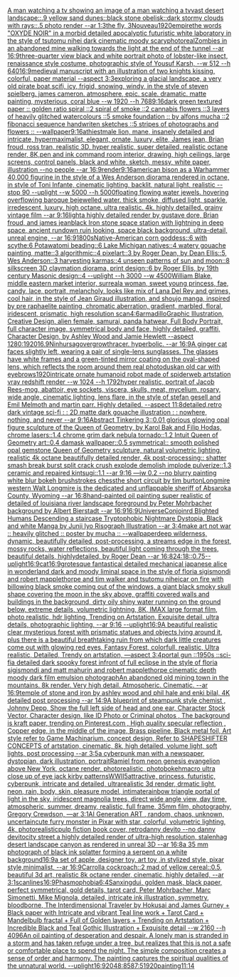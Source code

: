 [A man watching a tv showing an image of a man watching a tv](https://www.ebank.nz/aiartgenerator?category=A%2520man%2520watching%2520a%2520tv%2520showing%2520an%2520image%2520of%2520a%2520man%2520watching%2520a%2520tv)[vast desert landscape::.9 yellow sand dunes::black stone obelisk::dark stormy clouds with rays::.5 photo render --ar 1:3](https://www.ebank.nz/aiartgenerator?category=vast%2520desert%2520landscape%3A%3A.9%2520yellow%2520sand%2520dunes%3A%3Ablack%2520stone%2520obelisk%3A%3Adark%2520stormy%2520clouds%2520with%2520rays%3A%3A.5%2520photo%2520render%2520--ar%25201%3A3)[the fly, 3](https://www.ebank.nz/aiartgenerator?category=the%2520fly%2C%25203)[Nouveau](https://www.ebank.nz/aiartgenerator?category=Nouveau)[1920](https://www.ebank.nz/aiartgenerator?category=1920)[empire](https://www.ebank.nz/aiartgenerator?category=empire)[the words "OXYDE NOIR" in a morbid detailed apocalyptic futuristic white laboratory in the style of tsutomu nihei dark cinematic moody scary](https://www.ebank.nz/aiartgenerator?category=the%2520words%2520%22OXYDE%2520NOIR%22%2520in%2520a%2520morbid%2520detailed%2520apocalyptic%2520futuristic%2520white%2520laboratory%2520in%2520the%2520style%2520of%2520tsutomu%2520nihei%2520dark%2520cinematic%2520moody%2520scary)[photoreal](https://www.ebank.nz/aiartgenerator?category=photoreal)[Zombies in an abandoned mine walking towards the light at the end of the tunnel --ar 16:9](https://www.ebank.nz/aiartgenerator?category=Zombies%2520in%2520an%2520abandoned%2520mine%2520walking%2520towards%2520the%2520light%2520at%2520the%2520end%2520of%2520the%2520tunnel%2520--ar%252016%3A9)[](https://www.ebank.nz/aiartgenerator?category=)[three-quarter view black and white portrait photo of lobster-like insect, renaissance style costume, photographic style of Yousuf Karsh, --w 512 --h 640](https://www.ebank.nz/aiartgenerator?category=three-quarter%2520view%2520black%2520and%2520white%2520portrait%2520photo%2520of%2520lobster-like%2520insect%2C%2520renaissance%2520style%2520costume%2C%2520photographic%2520style%2520of%2520Yousuf%2520Karsh%2C%2520--w%2520512%2520--h%2520640)[16:9](https://www.ebank.nz/aiartgenerator?category=16%3A9)[medieval manuscript with an illustration of two knights kissing, colorful, paper material --aspect 3:3](https://www.ebank.nz/aiartgenerator?category=medieval%2520manuscript%2520with%2520an%2520illustration%2520of%2520two%2520knights%2520kissing%2C%2520colorful%2C%2520paper%2520material%2520--aspect%25203%3A3)[exploring a glacial landscape, a very old pirate boat,scifi, icy, frigid, snowing, windy, in the style of steven spielberg. james cameron. atmosphere, epic. scale. dramatic. matte painting, mysterious, coral blue --w 1920 --h 768](https://www.ebank.nz/aiartgenerator?category=exploring%2520a%2520glacial%2520landscape%2C%2520a%2520very%2520old%2520pirate%2520boat%2Cscifi%2C%2520icy%2C%2520frigid%2C%2520snowing%2C%2520windy%2C%2520in%2520the%2520style%2520of%2520steven%2520spielberg.%2520james%2520cameron.%2520atmosphere%2C%2520epic.%2520scale.%2520dramatic.%2520matte%2520painting%2C%2520mysterious%2C%2520coral%2520blue%2520--w%25201920%2520--h%2520768)[9:16](https://www.ebank.nz/aiartgenerator?category=9%3A16)[dark green textured paper :: golden ratio spiral ::2 spiral of smoke ::2 cannabis flowers ::3 layers of heavily glitched watercolours ::5 smoke foundation :: by alfons mucha ::2 fibonacci sequence handwriten sketches ::5 stripes of photographs and flowers :: --wallpaper](https://www.ebank.nz/aiartgenerator?category=dark%2520green%2520textured%2520paper%2520%3A%3A%2520golden%2520ratio%2520spiral%2520%3A%3A2%2520spiral%2520of%2520smoke%2520%3A%3A2%2520cannabis%2520flowers%2520%3A%3A3%2520layers%2520of%2520heavily%2520glitched%2520watercolours%2520%3A%3A5%2520smoke%2520foundation%2520%3A%3A%2520by%2520alfons%2520mucha%2520%3A%3A2%2520fibonacci%2520sequence%2520handwriten%2520sketches%2520%3A%3A5%2520stripes%2520of%2520photographs%2520and%2520flowers%2520%3A%3A%2520--wallpaper)[9:16](https://www.ebank.nz/aiartgenerator?category=9%3A16)[athiest](https://www.ebank.nz/aiartgenerator?category=athiest)[male lion, mane, insanely detailed and intricate, hypermaximalist, elegant, ornate, luxury, elite, James jean, Brian froud, ross tran, realistic 3D, hyper realistic, super detailed, realistic octane render, 8K,](https://www.ebank.nz/aiartgenerator?category=male%2520lion%2C%2520mane%2C%2520insanely%2520detailed%2520and%2520intricate%2C%2520hypermaximalist%2C%2520elegant%2C%2520ornate%2C%2520luxury%2C%2520elite%2C%2520James%2520jean%2C%2520Brian%2520froud%2C%2520ross%2520tran%2C%2520realistic%25203D%2C%2520hyper%2520realistic%2C%2520super%2520detailed%2C%2520realistic%2520octane%2520render%2C%25208K%2C)[pen and ink command room interior, drawing, high ceilings, large screens, control panels, black and white, sketch, messy, white paper, illustration --no people --ar 16:9](https://www.ebank.nz/aiartgenerator?category=pen%2520and%2520ink%2520command%2520room%2520interior%2C%2520drawing%2C%2520high%2520ceilings%2C%2520large%2520screens%2C%2520control%2520panels%2C%2520black%2520and%2520white%2C%2520sketch%2C%2520messy%2C%2520white%2520paper%2C%2520illustration%2520--no%2520people%2520--ar%252016%3A9)[render](https://www.ebank.nz/aiartgenerator?category=render)[9:16](https://www.ebank.nz/aiartgenerator?category=9%3A16)[american bison as a Warhammer 40,000 figurine in the style of a Wes Anderson diorama rendered in octane, in style of Toni Infante, cinematic lighting, backlit, natural light, realistic --stop 90 --uplight --w 5000 --h 5000](https://www.ebank.nz/aiartgenerator?category=american%2520bison%2520as%2520a%2520Warhammer%252040%2C000%2520figurine%2520in%2520the%2520style%2520of%2520a%2520Wes%2520Anderson%2520diorama%2520rendered%2520in%2520octane%2C%2520in%2520style%2520of%2520Toni%2520Infante%2C%2520cinematic%2520lighting%2C%2520backlit%2C%2520natural%2520light%2C%2520realistic%2520--stop%252090%2520--uplight%2520--w%25205000%2520--h%25205000)[floating flowing water jewels. hovering overflowing baroque bejewelled water. thick smoke, diffused light, sparkle, irredescent, luxury. high octane. ultra realistic. 4k. highly detailled. grainy vintage film --ar 9:16](https://www.ebank.nz/aiartgenerator?category=floating%2520flowing%2520water%2520jewels.%2520hovering%2520overflowing%2520baroque%2520bejewelled%2520water.%2520thick%2520smoke%2C%2520diffused%2520light%2C%2520sparkle%2C%2520irredescent%2C%2520luxury.%2520high%2520octane.%2520ultra%2520realistic.%25204k.%2520highly%2520detailled.%2520grainy%2520vintage%2520film%2520--ar%25209%3A16)[light](https://www.ebank.nz/aiartgenerator?category=light)[a highly detailed render by gustave dore, Brian froud, and james jean](https://www.ebank.nz/aiartgenerator?category=a%2520highly%2520detailed%2520render%2520by%2520gustave%2520dore%2C%2520Brian%2520froud%2C%2520and%2520james%2520jean)[black Iron stone space station with lightning in deep space, ancient rundown ruin looking, space black background, ultra-detail, unreal engine, --ar 16:9](https://www.ebank.nz/aiartgenerator?category=black%2520Iron%2520stone%2520space%2520station%2520with%2520lightning%2520in%2520deep%2520space%2C%2520ancient%2520rundown%2520ruin%2520looking%2C%2520space%2520black%2520background%2C%2520ultra-detail%2C%2520unreal%2520engine%2C%2520--ar%252016%3A9)[1800s](https://www.ebank.nz/aiartgenerator?category=1800s)[Native-American corn goddess::6 with scythe:6 Potawatomi beading::6 Lake Michigan natives::4 watery gouache painting, matte::3 algorithmic::4 pixelart::3 by Roger Dean, by Dean Ellis::5, Wes Anderson::3 harvesting karmas::4 unseen patterns of sun and moon::8 silkscreen 3D claymation diorama, print design::6 by Roger Ellis, by 19th century Masonic design::4 --uplight --h 3000 --w 4500](https://www.ebank.nz/aiartgenerator?category=Native-American%2520corn%2520goddess%3A%3A6%2520with%2520scythe%3A6%2520Potawatomi%2520beading%3A%3A6%2520Lake%2520Michigan%2520natives%3A%3A4%2520watery%2520gouache%2520painting%2C%2520matte%3A%3A3%2520algorithmic%3A%3A4%2520pixelart%3A%3A3%2520by%2520Roger%2520Dean%2C%2520by%2520Dean%2520Ellis%3A%3A5%2C%2520Wes%2520Anderson%3A%3A3%2520harvesting%2520karmas%3A%3A4%2520unseen%2520patterns%2520of%2520sun%2520and%2520moon%3A%3A8%2520silkscreen%25203D%2520claymation%2520diorama%2C%2520print%2520design%3A%3A6%2520by%2520Roger%2520Ellis%2C%2520by%252019th%2520century%2520Masonic%2520design%3A%3A4%2520--uplight%2520--h%25203000%2520--w%25204500)[William Blake, middle eastern market interior, surreal](https://www.ebank.nz/aiartgenerator?category=William%2520Blake%2C%2520middle%2520eastern%2520market%2520interior%2C%2520surreal)[a woman, sweet young princess, fae, candy, lace, portrait, melancholy, looks like mix of Lana Del Rey and grimes, cool hair, in the style of Jean Giraud illustration, and shoujo manga, inspired by pre raphaelite painting, chromatic aberration, gradient, marbled, floral, iridescent, prismatic, high resolution scan](https://www.ebank.nz/aiartgenerator?category=a%2520woman%2C%2520sweet%2520young%2520princess%2C%2520fae%2C%2520candy%2C%2520lace%2C%2520portrait%2C%2520melancholy%2C%2520looks%2520like%2520mix%2520of%2520Lana%2520Del%2520Rey%2520and%2520grimes%2C%2520cool%2520hair%2C%2520in%2520the%2520style%2520of%2520Jean%2520Giraud%2520illustration%2C%2520and%2520shoujo%2520manga%2C%2520inspired%2520by%2520pre%2520raphaelite%2520painting%2C%2520chromatic%2520aberration%2C%2520gradient%2C%2520marbled%2C%2520floral%2C%2520iridescent%2C%2520prismatic%2C%2520high%2520resolution%2520scan)[4:6](https://www.ebank.nz/aiartgenerator?category=4%3A6)[armadillo](https://www.ebank.nz/aiartgenerator?category=armadillo)[Graphic Illustration, Creative Design, alien female, samurai, panda hatwear, Full Body Portrait, full character image, symmetrical body and face, highly detailed, graffiti, Character Design, by Ashley Wood and Jamie Hewlett --aspect 1280:1920](https://www.ebank.nz/aiartgenerator?category=Graphic%2520Illustration%2C%2520Creative%2520Design%2C%2520alien%2520female%2C%2520samurai%2C%2520panda%2520hatwear%2C%2520Full%2520Body%2520Portrait%2C%2520full%2520character%2520image%2C%2520symmetrical%2520body%2520and%2520face%2C%2520highly%2520detailed%2C%2520graffiti%2C%2520Character%2520Design%2C%2520by%2520Ashley%2520Wood%2520and%2520Jamie%2520Hewlett%2520--aspect%25201280%3A1920)[16.9](https://www.ebank.nz/aiartgenerator?category=16.9)[Ninhursag](https://www.ebank.nz/aiartgenerator?category=Ninhursag)[overgrowth](https://www.ebank.nz/aiartgenerator?category=overgrowth)[racer.  hyperbolic.  --ar 16:9](https://www.ebank.nz/aiartgenerator?category=racer.%2520%2520hyperbolic.%2520%2520--ar%252016%3A9)[A ginger cat faces slightly left, wearing a pair of single-lens sunglasses. The glasses have white frames and a green-tinted mirror coating on the oval-shaped lens, which reflects the room around them real photo](https://www.ebank.nz/aiartgenerator?category=A%2520ginger%2520cat%2520faces%2520slightly%2520left%2C%2520wearing%2520a%2520pair%2520of%2520single-lens%2520sunglasses.%2520The%2520glasses%2520have%2520white%2520frames%2520and%2520a%2520green-tinted%2520mirror%2520coating%2520on%2520the%2520oval-shaped%2520lens%2C%2520which%2520reflects%2520the%2520room%2520around%2520them%2520real%2520photo)[dusk](https://www.ebank.nz/aiartgenerator?category=dusk)[an old car with eyebrows](https://www.ebank.nz/aiartgenerator?category=an%2520old%2520car%2520with%2520eyebrows)[1920](https://www.ebank.nz/aiartgenerator?category=1920)[intricate ornate humanoid robot made of spiderweb artstation vray redshift render --w 1024 --h 1792](https://www.ebank.nz/aiartgenerator?category=intricate%2520ornate%2520humanoid%2520robot%2520made%2520of%2520spiderweb%2520artstation%2520vray%2520redshift%2520render%2520--w%25201024%2520--h%25201792)[hyper realistic, portrait of Jacob Rees-mog, abattoir, eye sockets, viscera, skulls, meat, mycelium, rosary,  wide angle, cinematic lighting, lens flare, in the style of stefan gesell and  Emil Melmoth and martin parr. Highly detailed.  --aspect 11:8](https://www.ebank.nz/aiartgenerator?category=hyper%2520realistic%2C%2520portrait%2520of%2520Jacob%2520Rees-mog%2C%2520abattoir%2C%2520eye%2520sockets%2C%2520viscera%2C%2520skulls%2C%2520meat%2C%2520mycelium%2C%2520rosary%2C%2520%2520wide%2520angle%2C%2520cinematic%2520lighting%2C%2520lens%2520flare%2C%2520in%2520the%2520style%2520of%2520stefan%2520gesell%2520and%2520%2520Emil%2520Melmoth%2520and%2520martin%2520parr.%2520Highly%2520detailed.%2520%2520--aspect%252011%3A8)[detailed,](https://www.ebank.nz/aiartgenerator?category=detailed%2C)[retro dark vintage sci-fi : : 2D matte dark gouache illustration : : nowhere, nothing, and never  --ar 9:16](https://www.ebank.nz/aiartgenerator?category=retro%2520dark%2520vintage%2520sci-fi%2520%3A%2520%3A%25202D%2520matte%2520dark%2520gouache%2520illustration%2520%3A%2520%3A%2520nowhere%2C%2520nothing%2C%2520and%2520never%2520%2520--ar%25209%3A16)[Abstract Tinkering 3::0.01 glorious glowing opal figure sculpture of the Queen of Geometry, by Karol Bak and Filip Hodas, chrome lasers::1.4 chrome grim dark nebula tornado::1.2 Intuit Queen of Geometry art::0.4 damask wallpaper::0.5 symmetrical:: smooth polished opal gemstone Queen of Geometry sculpture, natural volumetric lighting, realistic 4k octane beautifully detailed render, 4k post-processing::  shatter smash  break  burst  split  crack  crush  explode  demolish  implode  pulverize::1.3 ceramic and repaired kintsugi::1.1 --ar 9:16 —iw 0.2 --no blurry painting white blur bokeh brushstrokes chess](https://www.ebank.nz/aiartgenerator?category=Abstract%2520Tinkering%25203%3A%3A0.01%2520glorious%2520glowing%2520opal%2520figure%2520sculpture%2520of%2520the%2520Queen%2520of%2520Geometry%2C%2520by%2520Karol%2520Bak%2520and%2520Filip%2520Hodas%2C%2520chrome%2520lasers%3A%3A1.4%2520chrome%2520grim%2520dark%2520nebula%2520tornado%3A%3A1.2%2520Intuit%2520Queen%2520of%2520Geometry%2520art%3A%3A0.4%2520damask%2520wallpaper%3A%3A0.5%2520symmetrical%3A%3A%2520smooth%2520polished%2520opal%2520gemstone%2520Queen%2520of%2520Geometry%2520sculpture%2C%2520natural%2520volumetric%2520lighting%2C%2520realistic%25204k%2520octane%2520beautifully%2520detailed%2520render%2C%25204k%2520post-processing%3A%3A%2520%2520shatter%2520smash%2520%2520break%2520%2520burst%2520%2520split%2520%2520crack%2520%2520crush%2520%2520explode%2520%2520demolish%2520%2520implode%2520%2520pulverize%3A%3A1.3%2520ceramic%2520and%2520repaired%2520kintsugi%3A%3A1.1%2520--ar%25209%3A16%2520%E2%80%94iw%25200.2%2520--no%2520blurry%2520painting%2520white%2520blur%2520bokeh%2520brushstrokes%2520chess)[the short circuit by tim burton](https://www.ebank.nz/aiartgenerator?category=the%2520short%2520circuit%2520by%2520tim%2520burton)[Longmire western Walt Longmire is the dedicated and unflappable sheriff of Absaroka County, Wyoming --ar 16:8](https://www.ebank.nz/aiartgenerator?category=Longmire%2520western%2520Walt%2520Longmire%2520is%2520the%2520dedicated%2520and%2520unflappable%2520sheriff%2520of%2520Absaroka%2520County%2C%2520Wyoming%2520--ar%252016%3A8)[hand-painted oil painting super realistic of detailed of louisiana river landscape foreground by Peter Mohrbacher  background by Albert Bierstadt --ar 16:9](https://www.ebank.nz/aiartgenerator?category=hand-painted%2520oil%2520painting%2520super%2520realistic%2520of%2520detailed%2520of%2520louisiana%2520river%2520landscape%2520foreground%2520by%2520Peter%2520Mohrbacher%2520%2520background%2520by%2520Albert%2520Bierstadt%2520--ar%252016%3A9)[16:9](https://www.ebank.nz/aiartgenerator?category=16%3A9)[Universe](https://www.ebank.nz/aiartgenerator?category=Universe)[Conjoinrd Blighted Humans Descending a staircase Tryptophobic Nightmare Dystopia, Black and white Manga by Junji Iyo Risograph  Illustration --ar 3:4](https://www.ebank.nz/aiartgenerator?category=Conjoinrd%2520Blighted%2520Humans%2520Descending%2520a%2520staircase%2520Tryptophobic%2520Nightmare%2520Dystopia%2C%2520Black%2520and%2520white%2520Manga%2520by%2520Junji%2520Iyo%2520Risograph%2520%2520Illustration%2520--ar%25203%3A4)[make art not war :: heavily glitched :: poster by mucha :: --wallpaper](https://www.ebank.nz/aiartgenerator?category=make%2520art%2520not%2520war%2520%3A%3A%2520heavily%2520glitched%2520%3A%3A%2520poster%2520by%2520mucha%2520%3A%3A%2520--wallpaper)[deep wilderness, dynamic, beautifully detailed, post-processing, a streams edge in the forest, mossy rocks, water reflections, beautiful light coming through the trees, beautiful details, highlydetailed, by Roger Dean --ar 16:8](https://www.ebank.nz/aiartgenerator?category=deep%2520wilderness%2C%2520dynamic%2C%2520beautifully%2520detailed%2C%2520post-processing%2C%2520a%2520streams%2520edge%2520in%2520the%2520forest%2C%2520mossy%2520rocks%2C%2520water%2520reflections%2C%2520beautiful%2520light%2520coming%2520through%2520the%2520trees%2C%2520beautiful%2520details%2C%2520highlydetailed%2C%2520by%2520Roger%2520Dean%2520--ar%252016%3A8)[24:18](https://www.ebank.nz/aiartgenerator?category=24%3A18)[::0.75](https://www.ebank.nz/aiartgenerator?category=%3A%3A0.75)[--uplight](https://www.ebank.nz/aiartgenerator?category=--uplight)[16:9](https://www.ebank.nz/aiartgenerator?category=16%3A9)[cat](https://www.ebank.nz/aiartgenerator?category=cat)[16:9](https://www.ebank.nz/aiartgenerator?category=16%3A9)[grotesque fantastical detailed mechanical japanese alice in wonderland dark and moody liminal space in the style of floria sigismondi and robert mapplethorpe and tim walker and tsutomu nihei](https://www.ebank.nz/aiartgenerator?category=grotesque%2520fantastical%2520detailed%2520mechanical%2520japanese%2520alice%2520in%2520wonderland%2520dark%2520and%2520moody%2520liminal%2520space%2520in%2520the%2520style%2520of%2520floria%2520sigismondi%2520and%2520robert%2520mapplethorpe%2520and%2520tim%2520walker%2520and%2520tsutomu%2520nihei)[car on fire with billowing black smoke coming out of the windows, a giant black smoky skull shape covering the moon in the sky above, graffiti covered walls and buildings in the background, dirty oily shiny water running on the ground below, extreme details, volumetric lightning, 8K, IMAX large format film, photo realistic, hdr lighting, Trending on Artstation, Exquisite detail, ultra details, photographic lighting, --ar 9:16 --uplight](https://www.ebank.nz/aiartgenerator?category=car%2520on%2520fire%2520with%2520billowing%2520black%2520smoke%2520coming%2520out%2520of%2520the%2520windows%2C%2520a%2520giant%2520black%2520smoky%2520skull%2520shape%2520covering%2520the%2520moon%2520in%2520the%2520sky%2520above%2C%2520graffiti%2520covered%2520walls%2520and%2520buildings%2520in%2520the%2520background%2C%2520dirty%2520oily%2520shiny%2520water%2520running%2520on%2520the%2520ground%2520below%2C%2520extreme%2520details%2C%2520volumetric%2520lightning%2C%25208K%2C%2520IMAX%2520large%2520format%2520film%2C%2520photo%2520realistic%2C%2520hdr%2520lighting%2C%2520Trending%2520on%2520Artstation%2C%2520Exquisite%2520detail%2C%2520ultra%2520details%2C%2520photographic%2520lighting%2C%2520--ar%25209%3A16%2520--uplight)[16:9](https://www.ebank.nz/aiartgenerator?category=16%3A9)[A beautiful realistic clear  mysterious forest with prismatic statues and objects lying around it, plus there is a beautiful breathtaking ruin from which dark little creatures come out with glowing red eyes, Fantasy Forest, colorfull, realistic, Ultra realistic, Detailed, Trendy on artstation, —aspect 3:4](https://www.ebank.nz/aiartgenerator?category=A%2520beautiful%2520realistic%2520clear%2520%2520mysterious%2520forest%2520with%2520prismatic%2520statues%2520and%2520objects%2520lying%2520around%2520it%2C%2520plus%2520there%2520is%2520a%2520beautiful%2520breathtaking%2520ruin%2520from%2520which%2520dark%2520little%2520creatures%2520come%2520out%2520with%2520glowing%2520red%2520eyes%2C%2520Fantasy%2520Forest%2C%2520colorfull%2C%2520realistic%2C%2520Ultra%2520realistic%2C%2520Detailed%2C%2520Trendy%2520on%2520artstation%2C%2520%E2%80%94aspect%25203%3A4)[portal gun ::1950s ::sci-fi](https://www.ebank.nz/aiartgenerator?category=portal%2520gun%2520%3A%3A1950s%2520%3A%3Asci-fi)[a detailed dark spooky forest infront of full eclipse in the style of floria sigismondi and matt mahurin and robert mapplethorpe cinematic depth moody dark film emulsion photograph](https://www.ebank.nz/aiartgenerator?category=a%2520detailed%2520dark%2520spooky%2520forest%2520infront%2520of%2520full%2520eclipse%2520in%2520the%2520style%2520of%2520floria%2520sigismondi%2520and%2520matt%2520mahurin%2520and%2520robert%2520mapplethorpe%2520cinematic%2520depth%2520moody%2520dark%2520film%2520emulsion%2520photograph)[An abandoned old mining town in the mountains. 8k render. Very high detail. Atmospheric. Cinematic. --ar 16:9](https://www.ebank.nz/aiartgenerator?category=An%2520abandoned%2520old%2520mining%2520town%2520in%2520the%2520mountains.%25208k%2520render.%2520Very%2520high%2520detail.%2520Atmospheric.%2520Cinematic.%2520--ar%252016%3A9)[temple of stone and iron by ashley wood and phil hale and enki bilal, 4K detailed post processing --ar 14:9](https://www.ebank.nz/aiartgenerator?category=temple%2520of%2520stone%2520and%2520iron%2520by%2520ashley%2520wood%2520and%2520phil%2520hale%2520and%2520enki%2520bilal%2C%25204K%2520detailed%2520post%2520processing%2520--ar%252014%3A9)[A blueprint of steampunk style chemist , Johnny Depp,  Show the full left side of head and one ear,  Character Stock Vector, Character design, like ID Photo or Criminal photos , The background is kraft paper,  trending on Pinterest.com  , High quality specular reflection ,  Copper  edge, in the middle of the image, Brass pipeline,  Black metal foil,  Art style refer to Game Machinarium.  concept design, Refer to SHAPESHIFTER CONCEPTS  of artstation, cinematic,  8k, high detailed,  volume light,  soft lights,  post processing    --ar 3:5](https://www.ebank.nz/aiartgenerator?category=A%2520blueprint%2520of%2520steampunk%2520style%2520chemist%2520%2C%2520Johnny%2520Depp%2C%2520%2520Show%2520the%2520full%2520left%2520side%2520of%2520head%2520and%2520one%2520ear%2C%2520%2520Character%2520Stock%2520Vector%2C%2520Character%2520design%2C%2520like%2520ID%2520Photo%2520or%2520Criminal%2520photos%2520%2C%2520The%2520background%2520is%2520kraft%2520paper%2C%2520%2520trending%2520on%2520Pinterest.com%2520%2520%2C%2520High%2520quality%2520specular%2520reflection%2520%2C%2520%2520Copper%2520%2520edge%2C%2520in%2520the%2520middle%2520of%2520the%2520image%2C%2520Brass%2520pipeline%2C%2520%2520Black%2520metal%2520foil%2C%2520%2520Art%2520style%2520refer%2520to%2520Game%2520Machinarium.%2520%2520concept%2520design%2C%2520Refer%2520to%2520SHAPESHIFTER%2520CONCEPTS%2520%2520of%2520artstation%2C%2520cinematic%2C%2520%25208k%2C%2520high%2520detailed%2C%2520%2520volume%2520light%2C%2520%2520soft%2520lights%2C%2520%2520post%2520processing%2520%2520%2520%2520--ar%25203%3A5)[a cyberpunk man with a newspaper, dystopian, dark illustration, portrait](https://www.ebank.nz/aiartgenerator?category=a%2520cyberpunk%2520man%2520with%2520a%2520newspaper%2C%2520dystopian%2C%2520dark%2520illustration%2C%2520portrait)[Ramiel from neon genesis evangelion above New York, octane render, photorealistic, photo](https://www.ebank.nz/aiartgenerator?category=Ramiel%2520from%2520neon%2520genesis%2520evangelion%2520above%2520New%2520York%2C%2520octane%2520render%2C%2520photorealistic%2C%2520photo)[bokeh](https://www.ebank.nz/aiartgenerator?category=bokeh)[macro ultra close up of eye jack kirby patterns](https://www.ebank.nz/aiartgenerator?category=macro%2520ultra%2520close%2520up%2520of%2520eye%2520jack%2520kirby%2520patterns)[WWII](https://www.ebank.nz/aiartgenerator?category=WWII)[5](https://www.ebank.nz/aiartgenerator?category=5)[attractive, princess, futuristic, cyberpunk, intricate and detailed, ultrarealistic 3d render, drmatic light, neon, rain, body, skin, pleasure model, intimate](https://www.ebank.nz/aiartgenerator?category=attractive%2C%2520princess%2C%2520futuristic%2C%2520cyberpunk%2C%2520intricate%2520and%2520detailed%2C%2520ultrarealistic%25203d%2520render%2C%2520drmatic%2520light%2C%2520neon%2C%2520rain%2C%2520body%2C%2520skin%2C%2520pleasure%2520model%2C%2520intimate)[rainbow triangle portal of light in the sky, iridescent magnolia trees, direct wide angle view, day time, atmospheric, summer, dreamy, realistic, full frame, 35mm film, photography, Gregory Crewdson, —ar 3:1](https://www.ebank.nz/aiartgenerator?category=rainbow%2520triangle%2520portal%2520of%2520light%2520in%2520the%2520sky%2C%2520iridescent%2520magnolia%2520trees%2C%2520direct%2520wide%2520angle%2520view%2C%2520day%2520time%2C%2520atmospheric%2C%2520summer%2C%2520dreamy%2C%2520realistic%2C%2520full%2520frame%2C%252035mm%2520film%2C%2520photography%2C%2520Gregory%2520Crewdson%2C%2520%E2%80%94ar%25203%3A1)[AI Generation ART , random, chaos, unknown, uncertain](https://www.ebank.nz/aiartgenerator?category=AI%2520Generation%2520ART%2520%2C%2520random%2C%2520chaos%2C%2520unknown%2C%2520uncertain)[cute furry monster in Pixar with star, colorful, volumetric lighting, 4k, photorealistic](https://www.ebank.nz/aiartgenerator?category=cute%2520furry%2520monster%2520in%2520Pixar%2520with%2520star%2C%2520colorful%2C%2520volumetric%2520lighting%2C%25204k%2C%2520photorealistic)[pulp fiction book cover, retro](https://www.ebank.nz/aiartgenerator?category=pulp%2520fiction%2520book%2520cover%2C%2520retro)[danny devito --no danny devito](https://www.ebank.nz/aiartgenerator?category=danny%2520devito%2520--no%2520danny%2520devito)[city street a highly detailed render of ultra-high resolution, stalenhag desert landscape canyon as rendered in unreal 3D   --ar 16:8](https://www.ebank.nz/aiartgenerator?category=city%2520street%2520a%2520highly%2520detailed%2520render%2520of%2520ultra-high%2520resolution%2C%2520stalenhag%2520desert%2520landscape%2520canyon%2520as%2520rendered%2520in%2520unreal%25203D%2520%2520%2520--ar%252016%3A8)[a 35 mm photograph of black ink splatter forming a serpent on a white background](https://www.ebank.nz/aiartgenerator?category=a%252035%2520mm%2520photograph%2520of%2520black%2520ink%2520splatter%2520forming%2520a%2520serpent%2520on%2520a%2520white%2520background)[16:9](https://www.ebank.nz/aiartgenerator?category=16%3A9)[a set of apple ,designer toy, art toy ,in stylized style, pixar style,minimalist, --ar 16:9](https://www.ebank.nz/aiartgenerator?category=a%2520set%2520of%2520apple%2520%2Cdesigner%2520toy%2C%2520art%2520toy%2520%2Cin%2520stylized%2520style%2C%2520pixar%2520style%2Cminimalist%2C%2520--ar%252016%3A9)[Carroll](https://www.ebank.nz/aiartgenerator?category=Carroll)[a cockroach::2 mad of yellow cereal::0.5, beautiful 3d art, realistic 8k octane render, cinematic, highly detailed, --ar 3:1](https://www.ebank.nz/aiartgenerator?category=a%2520cockroach%3A%3A2%2520mad%2520of%2520yellow%2520cereal%3A%3A0.5%2C%2520beautiful%25203d%2520art%2C%2520realistic%25208k%2520octane%2520render%2C%2520cinematic%2C%2520highly%2520detailed%2C%2520--ar%25203%3A1)[scanlines](https://www.ebank.nz/aiartgenerator?category=scanlines)[16:9](https://www.ebank.nz/aiartgenerator?category=16%3A9)[Phasmophobia](https://www.ebank.nz/aiartgenerator?category=Phasmophobia)[6:4](https://www.ebank.nz/aiartgenerator?category=6%3A4)[Sanxingdui, golden mask, black paper, perfect symmetrical, gold details, tarot card, Peter Mohrbacher, Marc Simonetti, Mike Mignola, detailed, intricate ink illustration, symmetry, bloodborne, The Interdimensional Traveler by Hokusai and James Gurney + Black paper with Intricate and vibrant Teal line work + Tarot Card + Mandelbulb fractal + Full of Golden layers + Trending on Artstation + Incredible Black and Teal Gothic Illustration + Exquisite detail --w 2160 --h 4096](https://www.ebank.nz/aiartgenerator?category=Sanxingdui%2C%2520golden%2520mask%2C%2520black%2520paper%2C%2520perfect%2520symmetrical%2C%2520gold%2520details%2C%2520tarot%2520card%2C%2520Peter%2520Mohrbacher%2C%2520Marc%2520Simonetti%2C%2520Mike%2520Mignola%2C%2520detailed%2C%2520intricate%2520ink%2520illustration%2C%2520symmetry%2C%2520bloodborne%2C%2520The%2520Interdimensional%2520Traveler%2520by%2520Hokusai%2520and%2520James%2520Gurney%2520%2B%2520Black%2520paper%2520with%2520Intricate%2520and%2520vibrant%2520Teal%2520line%2520work%2520%2B%2520Tarot%2520Card%2520%2B%2520Mandelbulb%2520fractal%2520%2B%2520Full%2520of%2520Golden%2520layers%2520%2B%2520Trending%2520on%2520Artstation%2520%2B%2520Incredible%2520Black%2520and%2520Teal%2520Gothic%2520Illustration%2520%2B%2520Exquisite%2520detail%2520--w%25202160%2520--h%25204096)[An oil painting of desperation and despair. A lonely man is stranded in a storm and has taken refuge under a tree, but realizes that this is not a safe or comfortable place to spend the night.  The simple composition creates a sense of order and harmony. The painting captures the spiritual qualities of the unnatural world. --uplight](https://www.ebank.nz/aiartgenerator?category=An%2520oil%2520painting%2520of%2520desperation%2520and%2520despair.%2520A%2520lonely%2520man%2520is%2520stranded%2520in%2520a%2520storm%2520and%2520has%2520taken%2520refuge%2520under%2520a%2520tree%2C%2520but%2520realizes%2520that%2520this%2520is%2520not%2520a%2520safe%2520or%2520comfortable%2520place%2520to%2520spend%2520the%2520night.%2520%2520The%2520simple%2520composition%2520creates%2520a%2520sense%2520of%2520order%2520and%2520harmony.%2520The%2520painting%2520captures%2520the%2520spiritual%2520qualities%2520of%2520the%2520unnatural%2520world.%2520--uplight)[16:9](https://www.ebank.nz/aiartgenerator?category=16%3A9)[2048:858](https://www.ebank.nz/aiartgenerator?category=2048%3A858)[7:5](https://www.ebank.nz/aiartgenerator?category=7%3A5)[1920](https://www.ebank.nz/aiartgenerator?category=1920)[painting](https://www.ebank.nz/aiartgenerator?category=painting)[11:14](https://www.ebank.nz/aiartgenerator?category=11%3A14)